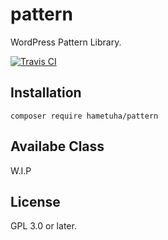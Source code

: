 # pattern

WordPress Pattern Library.

[![Travis CI](https://travis-ci.org/hametuha/pattern.svg?branch=master)](https://travis-ci.org/hametuha/pattern)

## Installation

```
composer require hametuha/pattern
```

## Availabe Class

W.I.P

## License

GPL 3.0 or later.